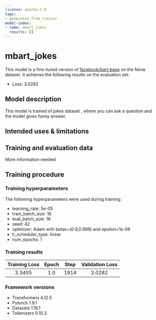 ```yaml
---
license: apache-2.0
tags:
- generated_from_trainer
model-index:
- name: mbart_jokes
  results: []
---
```


<!-- This model card has been generated automatically according to the information the Trainer had access to. You
should probably proofread and complete it, then remove this comment. -->

# mbart_jokes

This model is a fine-tuned version of [facebook/bart-base](https://huggingface.co/facebook/bart-base) on the None dataset.
It achieves the following results on the evaluation set:
- Loss: 3.0282

## Model description

This model is trained of jokes dataset , where you can ask a question and the model gives  funny answer. 

## Intended uses & limitations


## Training and evaluation data

More information needed

## Training procedure

### Training hyperparameters

The following hyperparameters were used during training:
- learning_rate: 5e-05
- train_batch_size: 16
- eval_batch_size: 16
- seed: 42
- optimizer: Adam with betas=(0.9,0.999) and epsilon=1e-08
- lr_scheduler_type: linear
- num_epochs: 1

### Training results

| Training Loss | Epoch | Step | Validation Loss |
|:-------------:|:-----:|:----:|:---------------:|
| 3.3455        | 1.0   | 1914 | 3.0282          |


### Framework versions

- Transformers 4.12.5
- Pytorch 1.9.1
- Datasets 1.16.1
- Tokenizers 0.10.3
